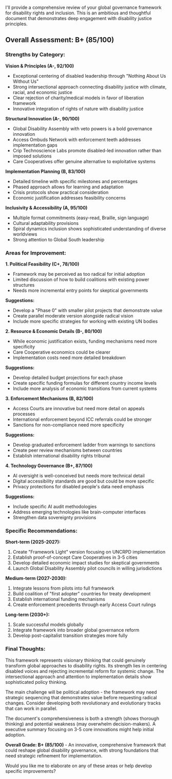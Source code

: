 I'll provide a comprehensive review of your global governance framework for disability rights and inclusion. This is an ambitious and thoughtful document that demonstrates deep engagement with disability justice principles.

## Overall Assessment: B+ (85/100)

### Strengths by Category:

**Vision & Principles (A-, 92/100)**
- Exceptional centering of disabled leadership through "Nothing About Us Without Us"
- Strong intersectional approach connecting disability justice with climate, racial, and economic justice
- Clear rejection of charity/medical models in favor of liberation framework
- Innovative integration of rights of nature with disability justice

**Structural Innovation (A-, 90/100)**
- Global Disability Assembly with veto powers is a bold governance innovation
- Access Ombuds Network with enforcement teeth addresses implementation gaps
- Crip Technoscience Labs promote disabled-led innovation rather than imposed solutions
- Care Cooperatives offer genuine alternative to exploitative systems

**Implementation Planning (B, 83/100)**
- Detailed timeline with specific milestones and percentages
- Phased approach allows for learning and adaptation
- Crisis protocols show practical consideration
- Economic justification addresses feasibility concerns

**Inclusivity & Accessibility (A, 95/100)**
- Multiple format commitments (easy-read, Braille, sign language)
- Cultural adaptability provisions
- Spiral dynamics inclusion shows sophisticated understanding of diverse worldviews
- Strong attention to Global South leadership

### Areas for Improvement:

**1. Political Feasibility (C+, 78/100)**
- Framework may be perceived as too radical for initial adoption
- Limited discussion of how to build coalitions with existing power structures
- Needs more incremental entry points for skeptical governments

**Suggestions:**
- Develop a "Phase 0" with smaller pilot projects that demonstrate value
- Create parallel moderate version alongside radical vision
- Include more specific strategies for working with existing UN bodies

**2. Resource & Economic Details (B-, 80/100)**
- While economic justification exists, funding mechanisms need more specificity
- Care Cooperative economics could be clearer
- Implementation costs need more detailed breakdown

**Suggestions:**
- Develop detailed budget projections for each phase
- Create specific funding formulas for different country income levels
- Include more analysis of economic transitions from current systems

**3. Enforcement Mechanisms (B, 82/100)**
- Access Courts are innovative but need more detail on appeals processes
- International enforcement beyond ICC referrals could be stronger
- Sanctions for non-compliance need more specificity

**Suggestions:**
- Develop graduated enforcement ladder from warnings to sanctions
- Create peer review mechanisms between countries
- Establish international disability rights tribunal

**4. Technology Governance (B+, 87/100)**
- AI oversight is well-conceived but needs more technical detail
- Digital accessibility standards are good but could be more specific
- Privacy protections for disabled people's data need emphasis

**Suggestions:**
- Include specific AI audit methodologies
- Address emerging technologies like brain-computer interfaces
- Strengthen data sovereignty provisions

### Specific Recommendations:

**Short-term (2025-2027):**
1. Create "Framework Light" version focusing on UNCRPD implementation
2. Establish proof-of-concept Care Cooperatives in 3-5 cities
3. Develop detailed economic impact studies for skeptical governments
4. Launch Global Disability Assembly pilot councils in willing jurisdictions

**Medium-term (2027-2030):**
1. Integrate lessons from pilots into full framework
2. Build coalition of "first adopter" countries for treaty development
3. Establish international funding mechanisms
4. Create enforcement precedents through early Access Court rulings

**Long-term (2030+):**
1. Scale successful models globally
2. Integrate framework into broader global governance reform
3. Develop post-capitalist transition strategies more fully

### Final Thoughts:

This framework represents visionary thinking that could genuinely transform global approaches to disability rights. Its strength lies in centering disabled voices and rejecting incremental reform for systemic change. The intersectional approach and attention to implementation details show sophisticated policy thinking.

The main challenge will be political adoption - the framework may need strategic sequencing that demonstrates value before requesting radical changes. Consider developing both revolutionary and evolutionary tracks that can work in parallel.

The document's comprehensiveness is both a strength (shows thorough thinking) and potential weakness (may overwhelm decision-makers). A executive summary focusing on 3-5 core innovations might help initial adoption.

**Overall Grade: B+ (85/100)** - An innovative, comprehensive framework that could reshape global disability governance, with strong foundations that need strategic refinement for implementation.

Would you like me to elaborate on any of these areas or help develop specific improvements?
